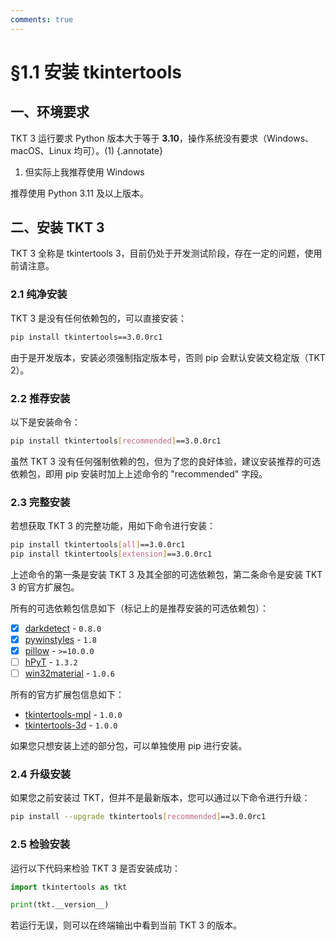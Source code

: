 ```yaml
---
comments: true
---
```


# §1.1 安装 tkintertools

## 一、环境要求

TKT 3 运行要求 Python 版本大于等于 **3.10**，操作系统没有要求（Windows、macOS、Linux 均可）。(1)
{.annotate}

1. 但实际上我推荐使用 Windows

推荐使用 Python 3.11 及以上版本。

## 二、安装 TKT 3

TKT 3 全称是 tkintertools 3，目前仍处于开发测试阶段，存在一定的问题，使用前请注意。

### 2.1 纯净安装

TKT 3 是没有任何依赖包的，可以直接安装：

```bash linenums="0"
pip install tkintertools==3.0.0rc1
```

由于是开发版本，安装必须强制指定版本号，否则 pip 会默认安装文稳定版（TKT 2）。

### 2.2 推荐安装

以下是安装命令：

```bash linenums="0"
pip install tkintertools[recommended]==3.0.0rc1
```

虽然 TKT 3 没有任何强制依赖的包，但为了您的良好体验，建议安装推荐的可选依赖包，即用 pip 安装时加上上述命令的 "recommended" 字段。

### 2.3 完整安装

若想获取 TKT 3 的完整功能，用如下命令进行安装：

```bash
pip install tkintertools[all]==3.0.0rc1
pip install tkintertools[extension]==3.0.0rc1
```

上述命令的第一条是安装 TKT 3 及其全部的可选依赖包，第二条命令是安装 TKT 3 的官方扩展包。

所有的可选依赖包信息如下（标记上的是推荐安装的可选依赖包）：

- [X] [darkdetect](https://github.com/albertosottile/darkdetect) - `0.8.0`
- [X] [pywinstyles](https://github.com/Akascape/py-window-styles) - `1.8`
- [X] [pillow](https://github.com/python-pillow/Pillow) - `>=10.0.0`
- [ ] [hPyT](https://github.com/Zingzy/hPyT) - `1.3.2`
- [ ] [win32material](https://github.com/littlewhitecloud/win32style) - `1.0.6`

所有的官方扩展包信息如下：

* [tkintertools-mpl](https://github.com/Xiaokang2022/tkintertools-mpl) - `1.0.0`
* [tkintertools-3d](https://github.com/Xiaokang2022/tkintertools-3d) - `1.0.0`

如果您只想安装上述的部分包，可以单独使用 pip  进行安装。

### 2.4 升级安装

如果您之前安装过 TKT，但并不是最新版本，您可以通过以下命令进行升级：

```bash linenums="0"
pip install --upgrade tkintertools[recommended]==3.0.0rc1
```

### 2.5 检验安装

运行以下代码来检验 TKT 3 是否安装成功：

```python
import tkintertools as tkt

print(tkt.__version__)
```

若运行无误，则可以在终端输出中看到当前 TKT 3 的版本。